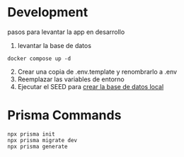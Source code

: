 # Development

pasos para levantar la app en desarrollo

1. levantar la base de datos

```
docker compose up -d
```

2. Crear una copia de .env.template y renombrarlo a .env
3. Reemplazar las variables de entorno
4. Ejecutar el SEED para [crear la base de datos local](localhost:3000/api/seed)

# Prisma Commands

```
npx prisma init
npx prisma migrate dev
npx prisma generate
```
